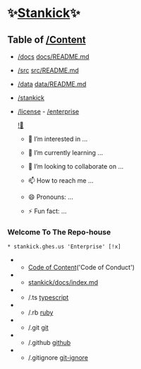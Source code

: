 # ✨[Stankick](Stankick)✨


## Table of [/Content](/.content)
 - [/docs](/.docs)
      [docs/README.md](docs/README.md)
 - [/src](/.src)
      [src/README.md](src/README.md)
 - [/data](/.data)
      [data/README.md](data/README.md)
- [/stankick](/.stankick)
- [/license](License)
      - [/enterprise](stankick.ghes)


    [!👋](stankick/stankick) 
    
    - 👀 I’m interested in ...

    - 🌱 I’m currently learning ...

    - 💞️ I’m looking to collaborate on ...

    - 📫 How to reach me ...

    - 😄 Pronouns: ...

    - ⚡ Fun fact: ...

###  Welcome To The Repo-house


    * stankick.ghes.us 'Enterprise' [!x]



  - * [Code of Content](Stankick/.CodeofContent)('Code of Conduct')
 
  - * [stankick/docs/index.md](stankick/docs/index.html) 
    
  - * /.ts [typescript](stankick.ts)
    
  - * /.rb [ruby](stankick.rb)
    
  - * /.git [git](stankick.git)
 
  - * /.github [github](stankick.github.io)
    
  - * /.gitignore [git-ignore](stankick.git-inore)
 
     

